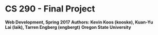 # CS 290 - Final Project
**Web Development, Spring 2017**
**Authors: Kevin Koos (kooske), Kuan-Yu Lai (laik), Tarren Engberg (engbergt)**
**Oregon State University**
